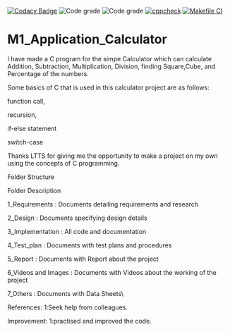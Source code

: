 [![Codacy Badge](https://app.codacy.com/project/badge/Grade/347195fe10ec4698bcae9ad0ffb402e1)](https://www.codacy.com/gh/lokesh23799/M1_Calculator_Application/dashboard?utm_source=github.com&amp;utm_medium=referral&amp;utm_content=lokesh23799/M1_Calculator_Application&amp;utm_campaign=Badge_Grade)
![Code grade](https://api.codiga.io/project/31069/score/svg)
![Code grade](https://api.codiga.io/project/31069/status/svg)
[![cppcheck](https://github.com/lokesh23799/M1_Calculator_Application/actions/workflows/c-cpp.yml/badge.svg)](https://github.com/lokesh23799/M1_Calculator_Application/actions/workflows/c-cpp.yml)
[![Makefile CI](https://github.com/lokesh23799/M1_Calculator_Application/actions/workflows/makefile.yml/badge.svg)](https://github.com/lokesh23799/M1_Calculator_Application/actions/workflows/makefile.yml)

# M1_Application_Calculator
I have made a C program for the simpe Calculator which can calculate Addition, Subtraction, Multiplication, Division, finding Square,Cube, and Percentage of the numbers.

Some basics of C that is used in this calculator project are as follows:

function call,

recursion,

if-else statement

switch-case

Thanks LTTS for giving me the opportunity to make a project on my own using the concepts of C programming.




Folder Structure



Folder	Description


1_Requirements	       :          Documents detailing requirements and research


2_Design	              :         Documents specifying design details


3_Implementation	       :        All code and documentation


4_Test_plan	        :             Documents with test plans and procedures


5_Report	     :                  Documents with Report about the project


6_Videos and Images	   :          Documents with Videos about the working of the project


7_Others	       :                Documents with Data Sheets\










References:
       1:Seek help from colleagues.

   Improvement:
       1:practised and improved the code.
